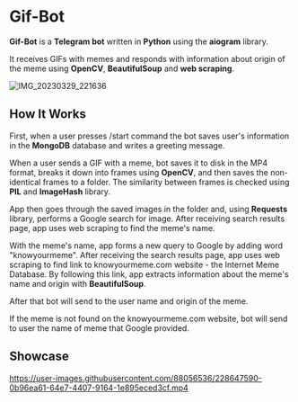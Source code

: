 # Gif-Bot

**Gif-Bot** is a **Telegram bot** written in **Python** using the **aiogram** library. 

It receives GIFs with memes and responds with information about origin of the meme using **OpenCV**, **BeautifulSoup** and **web scraping**.

![IMG_20230329_221636](https://user-images.githubusercontent.com/88056536/228645627-fee0823a-a6ea-4e85-a3aa-69d30e9c43de.jpg)

## How It Works

First, when a user presses /start command the bot saves user's information in the **MongoDB** database and writes a greeting message.

When a user sends a GIF with a meme, bot saves it to disk in the MP4 format, breaks it down into frames using **OpenCV**, and then saves the non-identical frames to a folder. The similarity between frames is checked using **PIL** and **ImageHash** library.

App then goes through the saved images in the folder and, using **Requests** library, performs a Google search for image. After receiving search results page, app uses web scraping to find the meme's name.

With the meme's name, app forms a new query to Google by adding word "knowyourmeme". After receiving the search results page, app uses web scraping to find link to knowyourmeme.com website - the Internet Meme Database. By following this link, app extracts information about the meme's name and origin with **BeautifulSoup**.

After that bot will send to the user name and origin of the meme.

If the meme is not found on the knowyourmeme.com website, bot will send to user the name of meme that Google provided.

## Showcase



https://user-images.githubusercontent.com/88056536/228647590-0b96ea61-64e7-4407-9164-1e895eced3cf.mp4

